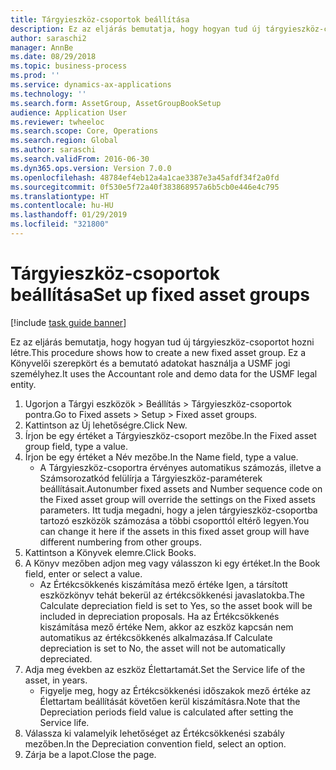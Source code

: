 ```yaml
---
title: Tárgyieszköz-csoportok beállítása
description: Ez az eljárás bemutatja, hogy hogyan tud új tárgyieszköz-csoportot hozni létre.
author: saraschi2
manager: AnnBe
ms.date: 08/29/2018
ms.topic: business-process
ms.prod: ''
ms.service: dynamics-ax-applications
ms.technology: ''
ms.search.form: AssetGroup, AssetGroupBookSetup
audience: Application User
ms.reviewer: twheeloc
ms.search.scope: Core, Operations
ms.search.region: Global
ms.author: saraschi
ms.search.validFrom: 2016-06-30
ms.dyn365.ops.version: Version 7.0.0
ms.openlocfilehash: 48784ef4eb12a4a1cae3387e3a45afdf34f2a0fd
ms.sourcegitcommit: 0f530e5f72a40f383868957a6b5cb0e446e4c795
ms.translationtype: HT
ms.contentlocale: hu-HU
ms.lasthandoff: 01/29/2019
ms.locfileid: "321800"
---
```

# <a name="set-up-fixed-asset-groups"></a><span data-ttu-id="b2443-103">Tárgyieszköz-csoportok beállítása</span><span class="sxs-lookup"><span data-stu-id="b2443-103">Set up fixed asset groups</span></span>

[!include [task guide banner](../../includes/task-guide-banner.md)]

<span data-ttu-id="b2443-104">Ez az eljárás bemutatja, hogy hogyan tud új tárgyieszköz-csoportot hozni létre.</span><span class="sxs-lookup"><span data-stu-id="b2443-104">This procedure shows how to create a new fixed asset group.</span></span> <span data-ttu-id="b2443-105">Ez a Könyvelői szerepkört és a bemutató adatokat használja a USMF jogi személyhez.</span><span class="sxs-lookup"><span data-stu-id="b2443-105">It uses the Accountant role and demo data for the USMF legal entity.</span></span>

1. <span data-ttu-id="b2443-106">Ugorjon a Tárgyi eszközök > Beállítás > Tárgyieszköz-csoportok pontra.</span><span class="sxs-lookup"><span data-stu-id="b2443-106">Go to Fixed assets > Setup > Fixed asset groups.</span></span>
2. <span data-ttu-id="b2443-107">Kattintson az Új lehetőségre.</span><span class="sxs-lookup"><span data-stu-id="b2443-107">Click New.</span></span>
3. <span data-ttu-id="b2443-108">Írjon be egy értéket a Tárgyieszköz-csoport mezőbe.</span><span class="sxs-lookup"><span data-stu-id="b2443-108">In the Fixed asset group field, type a value.</span></span>
4. <span data-ttu-id="b2443-109">Írjon be egy értéket a Név mezőbe.</span><span class="sxs-lookup"><span data-stu-id="b2443-109">In the Name field, type a value.</span></span>
    * <span data-ttu-id="b2443-110">A Tárgyieszköz-csoportra érvényes automatikus számozás, illetve a Számsorozatkód felülírja a Tárgyieszköz-paraméterek beállításait.</span><span class="sxs-lookup"><span data-stu-id="b2443-110">Autonumber fixed assets and Number sequence code on the Fixed asset group will override the settings on the Fixed assets parameters.</span></span> <span data-ttu-id="b2443-111">Itt tudja megadni, hogy a jelen tárgyieszköz-csoportba tartozó eszközök számozása a többi csoporttól eltérő legyen.</span><span class="sxs-lookup"><span data-stu-id="b2443-111">You can change it here if the assets in this fixed asset group will have different numbering from other groups.</span></span>  
5. <span data-ttu-id="b2443-112">Kattintson a Könyvek elemre.</span><span class="sxs-lookup"><span data-stu-id="b2443-112">Click Books.</span></span>
6. <span data-ttu-id="b2443-113">A Könyv mezőben adjon meg vagy válasszon ki egy értéket.</span><span class="sxs-lookup"><span data-stu-id="b2443-113">In the Book field, enter or select a value.</span></span>
    * <span data-ttu-id="b2443-114">Az Értékcsökkenés kiszámítása mező értéke Igen, a társított eszközkönyv tehát bekerül az értékcsökkenési javaslatokba.</span><span class="sxs-lookup"><span data-stu-id="b2443-114">The Calculate depreciation field is set to Yes, so the asset book will be included in depreciation proposals.</span></span> <span data-ttu-id="b2443-115">Ha az Értékcsökkenés kiszámítása mező értéke Nem, akkor az eszköz kapcsán nem automatikus az értékcsökkenés alkalmazása.</span><span class="sxs-lookup"><span data-stu-id="b2443-115">If Calculate depreciation is set to No, the asset will not be automatically depreciated.</span></span>  
7. <span data-ttu-id="b2443-116">Adja meg években az eszköz Élettartamát.</span><span class="sxs-lookup"><span data-stu-id="b2443-116">Set the Service life of the asset, in years.</span></span>
    * <span data-ttu-id="b2443-117">Figyelje meg, hogy az Értékcsökkenési időszakok mező értéke az Élettartam beállítását követően kerül kiszámításra.</span><span class="sxs-lookup"><span data-stu-id="b2443-117">Note that the Depreciation periods field value is calculated after setting the Service life.</span></span>  
8. <span data-ttu-id="b2443-118">Válassza ki valamelyik lehetőséget az Értékcsökkenési szabály mezőben.</span><span class="sxs-lookup"><span data-stu-id="b2443-118">In the Depreciation convention field, select an option.</span></span>
9. <span data-ttu-id="b2443-119">Zárja be a lapot.</span><span class="sxs-lookup"><span data-stu-id="b2443-119">Close the page.</span></span>

